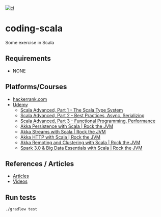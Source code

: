 [![ci](https://github.com/fedor-malyshkin/coding-scala/workflows/ci/badge.svg)](https://github.com/fedor-malyshkin/coding-scala/actions/workflows/ci.yml)

# coding-scala

Some exercise in Scala

## Requirements

* NONE

## Platforms/Courses

* [hackerrank.com](http://hackerrank.com)
* [Udemy](http://udemy.com)
    * [Scala Advanced, Part 1 - The Scala Type System](https://www.udemy.com/course/scala-advanced-part-1-the-scala-type-system)
    * [Scala Advanced, Part 2 - Best Practices, Async, Serializing](https://www.udemy.com/course/scala-advanced-part-2)
    * [Scala Advanced, Part 3 - Functional Programming, Performance](https://www.udemy.com/course/scala-advanced-part-3-functional-programming-performance)
    * [Akka Persistence with Scala | Rock the JVM](https://www.udemy.com/course/akka-persistence)
    * [Akka Streams with Scala | Rock the JVM](https://www.udemy.com/course/akka-streams)
    * [Akka HTTP with Scala | Rock the JVM](https://www.udemy.com/course/akka-http)
    * [Akka Remoting and Clustering with Scala | Rock the JVM](https://www.udemy.com/course/akka-remoting-clustering/)
    * [Spark 3.0 & Big Data Essentials with Scala | Rock the JVM](https://www.udemy.com/course/spark-essentials/)
  

## References / Articles

* [Articles](docs/articles.md)
* [Videos](docs/videos.md)

## Run tests

```sh
./gradlew test
```